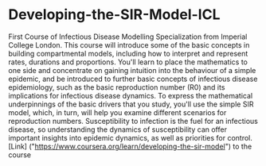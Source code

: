# Developing-the-SIR-Model-ICL
First Course of Infectious Disease Modelling Specialization from Imperial College London. This course will introduce some of the basic concepts in building compartmental models, including how to interpret and represent rates, durations and proportions. You'll learn to place the mathematics to one side and concentrate on gaining intuition into the behaviour of a simple epidemic, and be introduced to further basic concepts of infectious disease epidemiology, such as the  basic reproduction number (R0) and its implications for infectious disease dynamics. To express the mathematical  underpinnings of the  basic drivers that you study, you'll use the simple SIR model, which, in turn, will help you examine different scenarios for reproduction numbers. Susceptibility to infection is the fuel for an infectious  disease, so understanding  the dynamics of susceptibility can offer important insights into epidemic dynamics, as well as priorities for control.
[Link] ("https://www.coursera.org/learn/developing-the-sir-model") to the course
